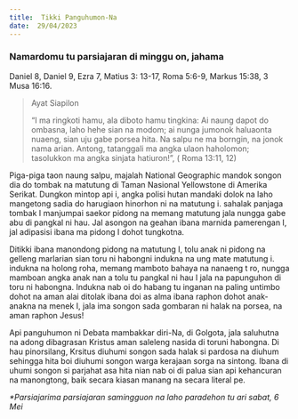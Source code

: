 ```yaml
---
title:  Tikki Panguhumon-Na
date:  29/04/2023
---
```


### Namardomu tu parsiajaran di minggu on, jahama
Daniel  8, Daniel 9, Ezra 7, Matius 3: 13-17, Roma 5:6-9, Markus 15:38, 3 Musa 16:16.

> <p>Ayat Siapilon</p>
> “I ma ringkoti hamu, ala diboto hamu tingkina: Ai naung dapot do ombasna, laho hehe sian na modom; ai nunga jumonok haluaonta nuaeng, sian uju gabe porsea hita. Na salpu ne ma borngin, na jonok nama arian. Antong, tatanggali ma angka ulaon haholomon; tasolukkon ma angka sinjata hatiuron!”, ( Roma 13:11, 12)

Piga-piga taon  naung  salpu, majalah National  Geographic mandok songon dia do tombak na matutung di Taman Nasional Yellowstone di Amerika Serikat. Dungkon mintop api i, angka polisi hutan  mandaki dolok na laho mangetong sadia do harugiaon hinorhon ni na matutung i. sahalak panjaga tombak I manjumpai saekor pidong na memang  matutung jala nungga  gabe abu di pangkal ni hau. Jal asongon na geahan ibana marnida pamerengan I, jal adipasisi  ibana  ma  pidong  I dohot  tungkotna.

Ditikki ibana manondong  pidong na matutung I, tolu anak ni pidong na gelleng  marlarian sian toru ni habongni  indukna na ung mate matutung i. indukna na holong  roha, memang  mamboto bahaya na nanaeng t ro, nungga  mamboan  angka anak nan a tolu tu pangkal ni hau I jala na papunguhon di toru ni habongna. Indukna nab oi do habang tu inganan  na paling  untimbo dohot na aman alai ditolak  ibana doi as alma ibana raphon dohot anak-anakna na menek I, jala ima songon sada gombaran ni halak  na porsea, na aman  raphon  Jesus!

Api panguhumon  ni Debata  mambakkar diri-Na, di Golgota, jala saluhutna na adong dibagrasan  Kristus  aman saleleng  nasida di toruni habongna. Di hau pinorsilang, Krsitus diuhumi songon sada halak si pardosa na diuhum sehingga hita boi diuhumi songon  warga kerajaan sorga na sintong. Ibana di uhumi songon  si parjahat asa hita nian nab oi di palua sian api kehancuran na manongtong, baik secara kiasan   manang  na secara literal pe.

_*Parsiajarima parsiajaran samingguon na laho paradehon tu ari sabat,  6 Mei_